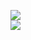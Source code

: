 [![](https://img.shields.io/badge/Made%20With-Github%20Spray-lightgrey.svg?style=for-the-badge&logo=github)](https://github.com/Annihil/github-spray#31659)  
[![](https://i.imgur.com/2DrTn0Z.gif)](https://github.com/Annihil/github-spray)
